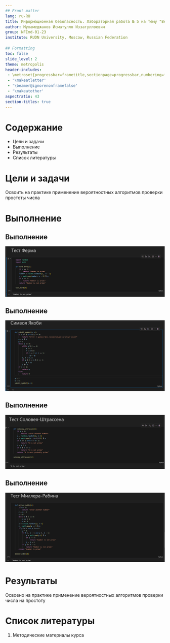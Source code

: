 ```yaml
---
## Front matter
lang: ru-RU
title: Информационная безопасность. Лабораторная работа № 5 на тему "Вероятностные алгоритмы проверки чисел на простоту"
author: Мухамеджанов Исматулло Иззатуллоевич
group: NFImd-01-23
institute: RUDN University, Moscow, Russian Federation

## Formatting
toc: false
slide_level: 2
theme: metropolis
header-includes: 
 - \metroset{progressbar=frametitle,sectionpage=progressbar,numbering=fraction}
 - '\makeatletter'
 - '\beamer@ignorenonframefalse'
 - '\makeatother'
aspectratio: 43
section-titles: true
---
```


# Содержание
* Цели и задачи
* Выполнение
* Результаты
* Список литературы

# Цели и задачи
Освоить на практике применение вероятностных алгоритмов проверки простоты числа

# Выполнение
<!-- ## Выполнение
![Схема шифрования на основе шифра Цезаря](images/Ceasar.png){#fig:form1 width=100%}
![Схема шифрования на основе шифра Атбаш](images/Atbash.png){#fig:form1 width=100%} -->

## Выполнение
![Программа (1)](images/Screenshot1.png)

## Выполнение
![Программа (2)](images/Screenshot2.png)

## Выполнение
![Программа (3)](images/Screenshot3.png)

## Выполнение
![Программа (4)](images/Screenshot4.png)

# Результаты
Освоено на практике применение вероятностных алгоритмов проверки числа на простоту

# Список литературы
1. Методические материалы курса